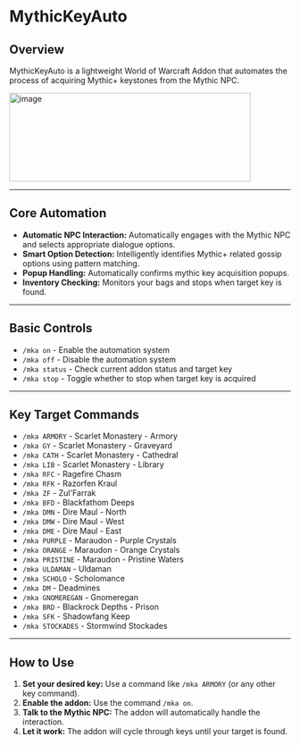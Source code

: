 # MythicKeyAuto

## Overview
MythicKeyAuto is a lightweight World of Warcraft Addon that automates the process of acquiring Mythic+ keystones from the Mythic NPC.

<img width="432" height="159" alt="image" src="https://github.com/user-attachments/assets/9a64183e-952f-43d2-b007-4602aa3018b3" />

---

## Core Automation
* **Automatic NPC Interaction:** Automatically engages with the Mythic NPC and selects appropriate dialogue options.
* **Smart Option Detection:** Intelligently identifies Mythic+ related gossip options using pattern matching.
* **Popup Handling:** Automatically confirms mythic key acquisition popups.
* **Inventory Checking:** Monitors your bags and stops when target key is found.

---

## Basic Controls
* `/mka on` - Enable the automation system
* `/mka off` - Disable the automation system
* `/mka status` - Check current addon status and target key
* `/mka stop` - Toggle whether to stop when target key is acquired

---

## Key Target Commands
* `/mka ARMORY` - Scarlet Monastery - Armory
* `/mka GY` - Scarlet Monastery - Graveyard
* `/mka CATH` - Scarlet Monastery - Cathedral
* `/mka LIB` - Scarlet Monastery - Library
* `/mka RFC` - Ragefire Chasm
* `/mka RFK` - Razorfen Kraul
* `/mka ZF` - Zul'Farrak
* `/mka BFD` - Blackfathom Deeps
* `/mka DMN` - Dire Maul - North
* `/mka DMW` - Dire Maul - West
* `/mka DME` - Dire Maul - East
* `/mka PURPLE` - Maraudon - Purple Crystals
* `/mka ORANGE` - Maraudon - Orange Crystals
* `/mka PRISTINE` - Maraudon - Pristine Waters
* `/mka ULDAMAN` - Uldaman
* `/mka SCHOLO` - Scholomance
* `/mka DM` - Deadmines
* `/mka GNOMEREGAN` - Gnomeregan
* `/mka BRD` - Blackrock Depths - Prison
* `/mka SFK` - Shadowfang Keep
* `/mka STOCKADES` - Stormwind Stockades

---

## How to Use
1.  **Set your desired key:** Use a command like `/mka ARMORY` (or any other key command).
2.  **Enable the addon:** Use the command `/mka on`.
3.  **Talk to the Mythic NPC:** The addon will automatically handle the interaction.
4.  **Let it work:** The addon will cycle through keys until your target is found.

